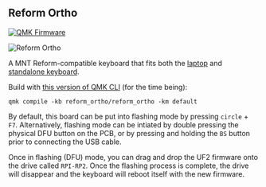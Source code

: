 ## Reform Ortho

[![QMK Firmware](https://github.com/olkb/reform_ortho_firmware/actions/workflows/qmk_firmware.yml/badge.svg)](https://github.com/olkb/reform_ortho_firmware/actions/workflows/qmk_firmware.yml)

![Reform Ortho](https://i.redd.it/teckwqi8zt871.png)

A MNT Reform-compatible keyboard that fits both the [laptop](https://shop.mntre.com/products/mnt-reform) and [standalone keyboard](https://shop.mntre.com/products/mnt-reform-usb-keyboard-standalone).

Build with [this version of QMK CLI](https://github.com/jackhumbert/qmk_cli/tree/exodus_experiments) (for the time being):
```
qmk compile -kb reform_ortho/reform_ortho -km default
```

By default, this board can be put into flashing mode by pressing `circle` + `F7`. Alternatively, flashing mode can be intiated by double pressing the physical DFU button on the PCB, or by pressing and holding the `BS` button prior to connecting the USB cable.

Once in flashing (DFU) mode, you can drag and drop the UF2 firmware onto the drive called `RPI-RP2`. Once the flashing process is complete, the drive will disappear and the keyboard will reboot itself with the new firmware.